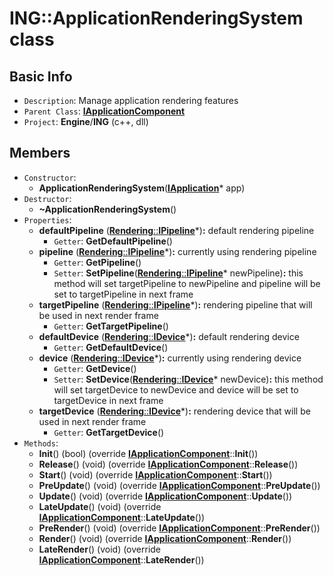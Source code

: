 # ING::ApplicationRenderingSystem class #  


## Basic Info ##
-  `Description`: Manage application rendering features
-  `Parent Class`: [**IApplicationComponent**](../Component/IApplicationComponent)
-  `Project`: **Engine**/**ING**  (c++, dll)

## Members ##
-  `Constructor`:
	+  **ApplicationRenderingSystem**([**IApplication**](../../IApplication.md)* app)
-  `Destructor`:
	+  **~ApplicationRenderingSystem**()
-  `Properties`:
	+  **defaultPipeline** ([**Rendering**::**IPipeline**]()*)**:** default rendering pipeline
		*  `Getter`: **GetDefaultPipeline**()
	+  **pipeline** ([**Rendering**::**IPipeline**]()*)**:** currently using rendering pipeline
		*  `Getter`: **GetPipeline**()
		*  `Setter`: **SetPipeline**([**Rendering**::**IPipeline**]()* newPipeline)**:** this method will set targetPipeline to newPipeline and pipeline will be set to targetPipeline in next frame
	+  **targetPipeline** ([**Rendering**::**IPipeline**]()*)**:** rendering pipeline that will be used in next render frame
		*  `Getter`: **GetTargetPipeline**()
	+  **defaultDevice** ([**Rendering**::**IDevice**]()*)**:** default rendering device
		*  `Getter`: **GetDefaultDevice**()
	+  **device** ([**Rendering**::**IDevice**]()*)**:** currently using rendering device
		*  `Getter`: **GetDevice**()
		*  `Setter`: **SetDevice**([**Rendering**::**IDevice**]()* newDevice)**:** this method will set targetDevice to newDevice and device will be set to targetDevice in next frame
	+  **targetDevice** ([**Rendering**::**IDevice**]()*)**:** rendering device that will be used in next render frame
		*  `Getter`: **GetTargetDevice**()
-  `Methods`:
	+  **Init**() (bool) (override [**IApplicationComponent**](../Component/IApplicationComponent)::**Init**())
	+  **Release**() (void) (override [**IApplicationComponent**](../Component/IApplicationComponent)::**Release**())
	+  **Start**() (void) (override [**IApplicationComponent**](../Component/IApplicationComponent)::**Start**())
	+  **PreUpdate**() (void) (override [**IApplicationComponent**](../Component/IApplicationComponent)::**PreUpdate**())
	+  **Update**() (void) (override [**IApplicationComponent**](../Component/IApplicationComponent)::**Update**())
	+  **LateUpdate**() (void) (override [**IApplicationComponent**](../Component/IApplicationComponent)::**LateUpdate**())
	+  **PreRender**() (void) (override [**IApplicationComponent**](../Component/IApplicationComponent)::**PreRender**())
	+  **Render**() (void) (override [**IApplicationComponent**](../Component/IApplicationComponent)::**Render**())
	+  **LateRender**() (void) (override [**IApplicationComponent**](../Component/IApplicationComponent)::**LateRender**())